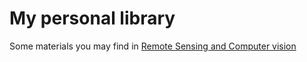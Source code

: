 # My personal library

Some materials you may find in [Remote Sensing and Computer vision](https://github.com/chrimerss/RemoteSensingandComputerVision)
